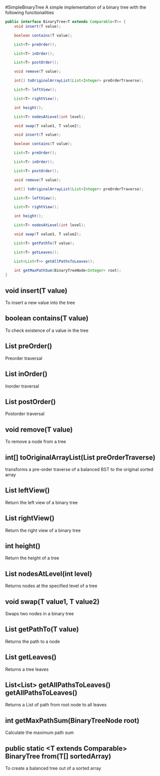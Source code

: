 #SimpleBinaryTree
A simple implementation of a binary tree with the following functionalities

```java
public interface BinaryTree<T extends Comparable<T>> {
    void insert(T value);

    boolean contains(T value);

    List<T> preOrder();

    List<T> inOrder();

    List<T> postOrder();

    void remove(T value);

    int[] toOriginalArrayList(List<Integer> preOrderTraverse);

    List<T> leftView();

    List<T> rightView();

    int height();

    List<T> nodesAtLevel(int level);

    void swap(T value1, T value2);

    void insert(T value);

    boolean contains(T value);

    List<T> preOrder();

    List<T> inOrder();

    List<T> postOrder();

    void remove(T value);

    int[] toOriginalArrayList(List<Integer> preOrderTraverse);

    List<T> leftView();

    List<T> rightView();

    int height();

    List<T> nodesAtLevel(int level);

    void swap(T value1, T value2);

    List<T> getPathTo(T value);

    List<T> getLeaves();

    List<List<T>> getAllPathsToLeaves();

    int getMaxPathSum(BinaryTreeNode<Integer> root);
}
```

## void insert(T value)

To insert a new value into the tree

## boolean contains(T value)

To check existence of a value in the tree

## List<T> preOrder()

Preorder traversal

## List<T> inOrder()

Inorder traversal

## List<T> postOrder()

Postorder traversal

## void remove(T value)

To remove a node from a tree

## int[] toOriginalArrayList(List<Integer> preOrderTraverse)

transforms a pre-order traverse of a balanced BST to the original sorted array

## List<T> leftView()

Return the left view of a binary tree

## List<T> rightView()

Return the right view of a binary tree

## int height()

Return the height of a tree

## List<T> nodesAtLevel(int level)

Returns nodes at the specified level of a tree

## void swap(T value1, T value2)

Swaps two nodes in a binary tree

## List<T> getPathTo(T value)

Returns the path to a node

## List<T> getLeaves()

Returns a tree leaves

## List<List<T>> getAllPathsToLeaves() getAllPathsToLeaves()

Returns a List of path from root node to all leaves

## int getMaxPathSum(BinaryTreeNode<Integer> root)

Calculate the maximum path sum

## public static <T extends Comparable<T>> BinaryTree<T> from(T[] sortedArray)

To create a balanced tree out of a sorted array
